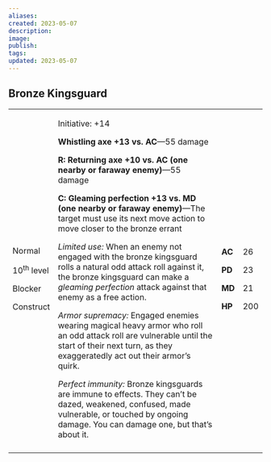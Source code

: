 ```yaml
---
aliases: 
created: 2023-05-07
description: 
image: 
publish: 
tags: 
updated: 2023-05-07
---
```


## Bronze Kingsguard

<table>
<colgroup>
<col style="width: 16%" />
<col style="width: 71%" />
<col style="width: 5%" />
<col style="width: 6%" />
</colgroup>
<tbody>
<tr class="odd">
<td><p>Normal</p>
<p>10<sup>th</sup> level</p>
<p>Blocker</p>
<p>Construct</p></td>
<td><p>Initiative: +14</p>
<p><strong>Whistling axe +13 vs. AC</strong>—55 damage</p>
<p><strong>R: Returning axe +10 vs. AC (one nearby or faraway
enemy)</strong>—55 damage</p>
<p><strong>C: Gleaming perfection +13 vs. MD (one nearby or faraway
enemy)</strong>—The target must use its next move action to move closer
to the bronze errant</p>
<p><em>Limited use:</em> When an enemy not engaged with the bronze
kingsguard rolls a natural odd attack roll against it, the bronze
kingsguard can make a <em>gleaming perfection</em> attack against that
enemy as a free action.</p>
<p><em>Armor supremacy:</em> Engaged enemies wearing magical heavy armor
who roll an odd attack roll are vulnerable until the start of their next
turn, as they exaggeratedly act out their armor’s quirk.</p>
<p><em>Perfect immunity:</em> Bronze kingsguards are immune to effects.
They can’t be dazed, weakened, confused, made vulnerable, or touched by
ongoing damage. You can damage one, but that’s about it.</p></td>
<td><p><strong>AC</strong></p>
<p><strong>PD</strong></p>
<p><strong>MD</strong></p>
<p><strong>HP</strong></p></td>
<td><p>26</p>
<p>23</p>
<p>21</p>
<p>200</p></td>
</tr>
<tr class="even">
<td></td>
<td></td>
<td></td>
<td></td>
</tr>
</tbody>
</table>

